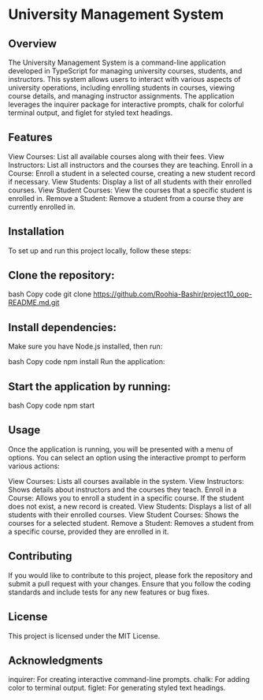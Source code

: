 # University Management System
## Overview
The University Management System is a command-line application developed in TypeScript for managing university courses, students, and instructors. This system allows users to interact with various aspects of university operations, including enrolling students in courses, viewing course details, and managing instructor assignments. The application leverages the inquirer package for interactive prompts, chalk for colorful terminal output, and figlet for styled text headings.

## Features
View Courses: List all available courses along with their fees.
View Instructors: List all instructors and the courses they are teaching.
Enroll in a Course: Enroll a student in a selected course, creating a new student record if necessary.
View Students: Display a list of all students with their enrolled courses.
View Student Courses: View the courses that a specific student is enrolled in.
Remove a Student: Remove a student from a course they are currently enrolled in.
## Installation
To set up and run this project locally, follow these steps:

## Clone the repository:

bash
Copy code
git clone <https://github.com/Roohia-Bashir/project10_oop-README.md.git>

## Install dependencies:

Make sure you have Node.js installed, then run:

bash
Copy code
npm install
Run the application:

## Start the application by running:

bash
Copy code
npm start
## Usage
Once the application is running, you will be presented with a menu of options. You can select an option using the interactive prompt to perform various actions:

View Courses: Lists all courses available in the system.
View Instructors: Shows details about instructors and the courses they teach.
Enroll in a Course: Allows you to enroll a student in a specific course. If the student does not exist, a new record is created.
View Students: Displays a list of all students with their enrolled courses.
View Student Courses: Shows the courses for a selected student.
Remove a Student: Removes a student from a specific course, provided they are enrolled in it.
## Contributing
If you would like to contribute to this project, please fork the repository and submit a pull request with your changes. Ensure that you follow the coding standards and include tests for any new features or bug fixes.

## License
This project is licensed under the MIT License.

## Acknowledgments
inquirer: For creating interactive command-line prompts.
chalk: For adding color to terminal output.
figlet: For generating styled text headings.

